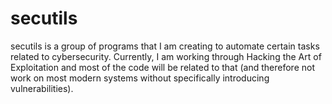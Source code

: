 secutils
===

secutils is a group of programs that I am creating to automate certain tasks related to cybersecurity. 
Currently, I am working through Hacking the Art of Exploitation and most of the code will be related to that (and therefore not work on most modern systems without specifically introducing vulnerabilities).

